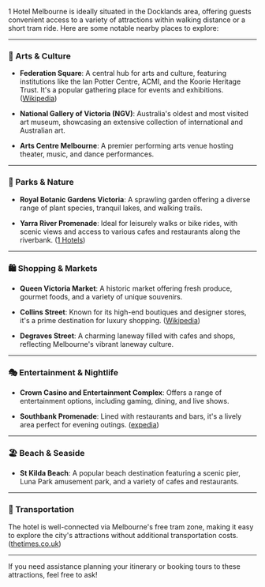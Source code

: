 1 Hotel Melbourne is ideally situated in the Docklands area, offering guests convenient access to a variety of attractions within walking distance or a short tram ride. Here are some notable nearby places to explore:

---

### 🎨 Arts & Culture

- **Federation Square**: A central hub for arts and culture, featuring institutions like the Ian Potter Centre, ACMI, and the Koorie Heritage Trust. It's a popular gathering place for events and exhibitions. ([Wikipedia](https://en.wikipedia.org/wiki/Federation_Square?utm_source=chatgpt.com "Federation Square"))
    
- **National Gallery of Victoria (NGV)**: Australia's oldest and most visited art museum, showcasing an extensive collection of international and Australian art.
    
- **Arts Centre Melbourne**: A premier performing arts venue hosting theater, music, and dance performances.
    

---

### 🌿 Parks & Nature

- **Royal Botanic Gardens Victoria**: A sprawling garden offering a diverse range of plant species, tranquil lakes, and walking trails.
    
- **Yarra River Promenade**: Ideal for leisurely walks or bike rides, with scenic views and access to various cafes and restaurants along the riverbank. ([1 Hotels](https://www.1hotels.com/melbourne?utm_source=chatgpt.com "Sustainable Luxury Hotel in Melbourne CBD - 1 Hotels"))
    

---

### 🛍️ Shopping & Markets

- **Queen Victoria Market**: A historic market offering fresh produce, gourmet foods, and a variety of unique souvenirs.
    
- **Collins Street**: Known for its high-end boutiques and designer stores, it's a prime destination for luxury shopping. ([Wikipedia](https://en.wikipedia.org/wiki/Collins_Street%2C_Melbourne?utm_source=chatgpt.com "Collins Street, Melbourne"))
    
- **Degraves Street**: A charming laneway filled with cafes and shops, reflecting Melbourne's vibrant laneway culture.
    

---

### 🎭 Entertainment & Nightlife

- **Crown Casino and Entertainment Complex**: Offers a range of entertainment options, including gaming, dining, and live shows.
    
- **Southbank Promenade**: Lined with restaurants and bars, it's a lively area perfect for evening outings. ([expedia](https://www.expedia.com/National-Gallery-Of-Victoria-Hotels.0-l501714-0.Travel-Guide-Filter-Hotels?utm_source=chatgpt.com "The Best Hotels Closest to National Gallery of Victoria in Melbourne ..."))
    

---

### 🏖️ Beach & Seaside

- **St Kilda Beach**: A popular beach destination featuring a scenic pier, Luna Park amusement park, and a variety of cafes and restaurants.
    

---

### 🚋 Transportation

The hotel is well-connected via Melbourne's free tram zone, making it easy to explore the city's attractions without additional transportation costs. ([thetimes.co.uk](https://www.thetimes.co.uk/article/melbourne-zfmmf39gv?utm_source=chatgpt.com "Melbourne travel guide"))

---

If you need assistance planning your itinerary or booking tours to these attractions, feel free to ask!